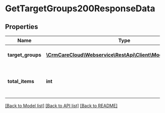 # GetTargetGroups200ResponseData

## Properties
Name | Type | Description | Notes
------------ | ------------- | ------------- | -------------
**target_groups** | [**\CrmCareCloud\Webservice\RestApi\Client\Model\TargetGroup[]**](TargetGroup.md) | List of all target groups. | [optional] 
**total_items** | **int** | The number of all found target groups. | [optional] 

[[Back to Model list]](../../README.md#documentation-for-models) [[Back to API list]](../../README.md#documentation-for-api-endpoints) [[Back to README]](../../README.md)

